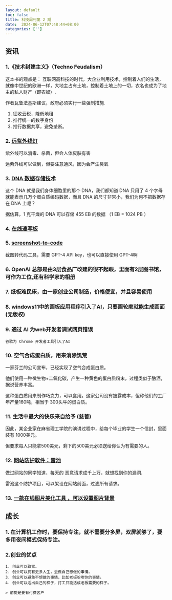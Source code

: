 ```yaml
---
layout: default
toc: false
title: 科技周刊第 2 期
date:  2024-06-12T07:48:44+08:00
categories: ['']
---
```


<!--more-->

## 资讯

### 1.《技术封建主义》（Techno Feudalism）

这本书的观点是： 互联网高科技的时代，大企业利用技术，控制着人们的生活，就像中世纪的欧洲一样，大地主占有土地，控制着土地上的一切，农名也成为了地主的私人财产（即农奴）.

作者瓦鲁法基斯建议，政府必须实行一些强制措施.
1. 征收云税，降低地租
2. 推行统一的数字身份
3. 推行数据共享，避免垄断。

### 2. [远紫外线灯](https://www.vox.com/the-highlight/23972651/ultraviolet-disinfection-germicide-far-uv)

紫外线可以消毒、杀菌，但会人体皮肤有害

远紫外线可以做到，但要注意通风，因为会产生臭氧

### 3. [DNA 数据存储技术](https://kilobaser.com/post/dna-data-storage)
这个 DNA 就是我们身体细胞里的那个 DNA，我们都知道 DNA 只用了 4 个字母就能表示几万个蛋白质编码数据，而且 DNA 的尺寸非常小，我们为何不把数据存在 DNA 上呢？

据估算，1 克干燥的 DNA 可以存储 455 EB 的数据 （1 EB = 1024 PB ）

### 4. [在线速写板](https://www.suxieban.com/index.html#)

### 5. [screenshot-to-code](https://github.com/abi/screenshot-to-code)

截图转代码工具，需要 GPT-4 API key，也可以直接使用 GPT-4啊


### 6. OpenAI 总部是由3层食品厂改建的很不起眼，里面有2层图书馆，可作为工位,还有科学家的相册

### 7. 纸板难民床，由一家创业公司制造，价格便宜，并且容易使用

### 8. windows11中的画板应用程序引入了AI，只要画轮廓就能生成画面 (无版权)

### 9. 通过 AI 为web开发者调试网页错误

    谷歌为 Chrome 开发者工具引入了AI

### 10. 空气合成蛋白质，用来消除饥荒

一家芬兰的公司宣布，已经实现了空气合成蛋白质。

他们使用一种微生物+二氧化碳，产生一种黄色的蛋白质粉末，过程类似于酿酒，据说营养丰富。

这种蛋白质用来制作巧克力，可以食用。这家公司没有披露成本，但称他们的工厂年产量160吨，相当于 300头牛的蛋白质。

### 11. 生活中最大的快乐来自给予 (慈善)

因此，某企业家在麻省理工学院的演讲过程中，给每个毕业的学生一个信封，里面装有 1000美元。

但要求每人只能拿500美元，剩下的500美元必须送给你认为有需要的人。

### 12. [网站防护软件：雷池](https://github.com/chaitin/SafeLine)

做过网站的同学知道，每天的 恶意请求成千上万，就想找到你的漏洞.

雷池这个防护项目，可以架设在网站前面，过滤所有请求。

### 13. [一款在线图片美化工具 ，可以设置图片背景](https://socialscreenshots.com/editor)

## 成长

### 1. 在计算机工作时，要保持专注，就不需要分多屏，双屏就够了，要多用夜间模式保持专注。


### 2.创业的优点

    1. 创业可以致富。
    2. 创业可以拥有更多人生，去做自己想做的事情。
    3. 创业可以避免不想做的事情，比如老板吩咐你的事情。
    4. 创业可以活出自己的样子，打工只能活成老板需要的样子。

    > 前提是要有付费客户


